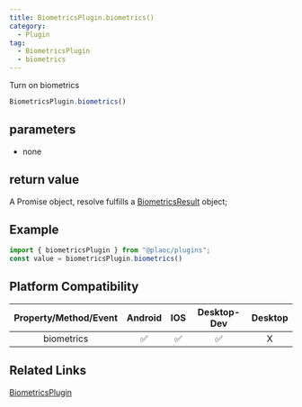 ```yaml
---
title: BiometricsPlugin.biometrics()
category:
  - Plugin
tag:
  - BiometricsPlugin
  - biometrics 
---
```


Turn on biometrics

```js
BiometricsPlugin.biometrics()
```

## parameters

  - none

## return value

  A Promise object, resolve fulfills a [BiometricsResult](../../interface/biometrics-result/index.md) object;

## Example
```js
import { biometricsPlugin } from "@plaoc/plugins";
const value = biometricsPlugin.biometrics()
```


## Platform Compatibility

| Property/Method/Event| Android | IOS | Desktop-Dev | Desktop |
|:--------------------:|:-------:|:---:|:-----------:|:-------:|
| biometrics           | ✅      | ✅  | ✅          | X       |

## Related Links

[BiometricsPlugin](./index.md)



